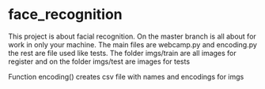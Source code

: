 # face_recognition

This project is about facial recognition. On the master branch is all about for work in only your machine.
The main files are webcamp.py and encoding.py the rest are file used like tests.
The folder imgs/train are all images for register and on the folder imgs/test are images for tests


Function encoding() creates csv file with names and encodings for imgs

